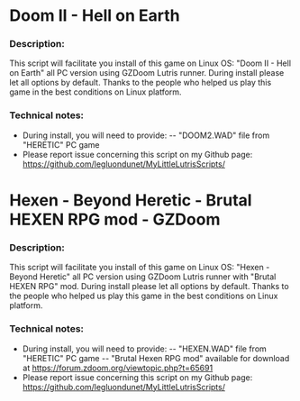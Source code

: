 # Doom II - Hell on Earth

### Description:
This script will facilitate you install of this game on Linux OS:
"Doom II - Hell on Earth"  all PC version using GZDoom Lutris runner.
During install please let all options by default.
Thanks to the people who helped us play this game in the best conditions on Linux platform.

### Technical notes:
- During install, you will need to provide:
-- "DOOM2.WAD" file from "HERETIC" PC game
- Please report issue concerning this script on my Github page:
https://github.com/legluondunet/MyLittleLutrisScripts/

# Hexen - Beyond Heretic - Brutal HEXEN RPG mod - GZDoom

### Description:
This script will facilitate you install of this game on Linux OS:
"Hexen - Beyond Heretic"  all PC version using GZDoom Lutris runner with "Brutal HEXEN RPG" mod.
During install please let all options by default.
Thanks to the people who helped us play this game in the best conditions on Linux platform.

### Technical notes:
- During install, you will need to provide:
-- "HEXEN.WAD" file from "HERETIC" PC game
-- "Brutal Hexen RPG mod" available for download at https://forum.zdoom.org/viewtopic.php?t=65691
- Please report issue concerning this script on my Github page:
https://github.com/legluondunet/MyLittleLutrisScripts/

